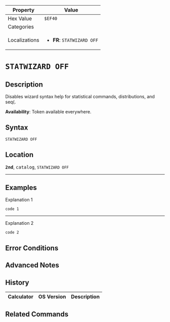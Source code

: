 | Property      | Value |
|---------------|-------|
| Hex Value     | `$EF40`|
| Categories    | <ul></ul> |
| Localizations | <ul><li><b>FR</b>: `STATWIZARD OFF`</li></ul> |

# `STATWIZARD OFF`

## Description
Disables wizard syntax help for statistical commands, distributions, and seq(.


<b>Availability</b>: Token available everywhere.

## Syntax
`STATWIZARD OFF`

## Location
<tt><kbd><b>2nd</b></kbd></tt>, <kbd>catalog</kbd>, `STATWIZARD OFF`
<hr>

## Examples

Explanation 1
```ti-basic
code 1
```
---
Explanation 2
```ti-basic
code 2
```

## Error Conditions


## Advanced Notes


## History
| Calculator | OS Version | Description |
|------------|------------|-------------|

## Related Commands

    